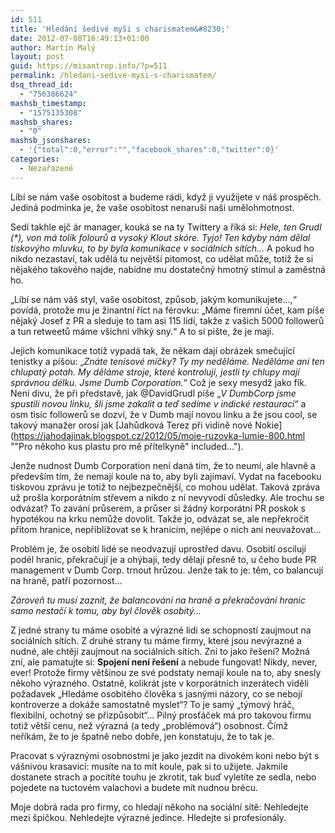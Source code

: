 ```yaml
---
id: 511
title: 'Hledání šedivé myši s charismatem&#8230;'
date: 2012-07-08T16:49:13+01:00
author: Martin Malý
layout: post
guid: https://misantrop.info/?p=511
permalink: /hledani-sedive-mysi-s-charismatem/
dsq_thread_id:
  - "756386624"
mashsb_timestamp:
  - "1575135308"
mashsb_shares:
  - "0"
mashsb_jsonshares:
  - '{"total":0,"error":"","facebook_shares":0,"twitter":0}'
categories:
  - Nezařazené
---
```

Líbí se nám vaše osobitost a budeme rádi, když ji využijete v náš prospěch. Jediná podmínka je, že vaše osobitost nenaruší naši umělohmotnost.

<!--more-->

Sedí takhle ejč ár manager, kouká se na ty Twittery a říká si: _Hele, ten Grudl (<a title="Kdokoli výrazný">*</a>), von má tolik folourů a vysoký Klout skóre. Tyjo! Ten kdyby nám dělal tiskovýho mluvku, to by byla komunikace v sociálních sítích&#8230;_ A pokud ho nikdo nezastaví, tak udělá tu největší pitomost, co udělat může, totiž že si nějakého takového najde, nabídne mu dostatečný hmotný stimul a zaměstná ho.

&#8222;Líbí se nám váš styl, vaše osobitost, způsob, jakým komunikujete&#8230;,&#8220; povídá, protože mu je žinantní říct na férovku: &#8222;Máme firemní účet, kam píše nějaký Josef z PR a sleduje to tam asi 115 lidí, takže z vašich 5000 followerů a tun retweetů máme všichni vlhký sny.&#8220; A to si pište, že je mají.

Jejich komunikace totiž vypadá tak, že někam dají obrázek smečující tenistky a píšou: &#8222;_Znáte tenisové míčky? Ty my neděláme. Neděláme ani ten chlupatý potah. My děláme stroje, které kontrolují, jestli ty chlupy mají správnou délku. Jsme Dumb Corporation._&#8220; Což je sexy mesydž jako fík. Není divu, že při představě, jak @DavidGrudl píše &#8222;_V DumbCorp jsme spustili novou linku, šli jsme zakalit a teď sedíme v indické restauraci_&#8220; a osm tisíc followerů se dozví, že v Dumb mají novou linku a že jsou cool, se takový manažer orosí jak [Jahůdková Terez při vidině nové Nokie](https://jahodajinak.blogspot.cz/2012/05/moje-ruzovka-lumie-800.html ""Pro někoho kus plastu pro mě přítelkyně" included...").

Jenže nudnost Dumb Corporation není daná tím, že to neumí, ale hlavně a především tím, že nemají koule na to, aby byli zajímaví. Vydat na facebooku tiskovou zprávu je totiž to nejbezpečnější, co mohou udělat. Taková zpráva už prošla korporátním střevem a nikdo z ní nevyvodí důsledky. Ale trochu se odvázat? To zavání průserem, a průser si žádný korporátní PR poskok s hypotékou na krku nemůže dovolit. Takže jo, odvázat se, ale nepřekročit přitom hranice, nepřibližovat se k hranicím, nejlépe o nich ani neuvažovat&#8230;

Problém je, že osobití lidé se neodvazují uprostřed davu. Osobití oscilují podél hranic, překračují je a ohýbají, tedy dělají přesně to, u čeho bude PR management v Dumb Corp. trnout hrůzou. Jenže tak to je: těm, co balancují na hraně, patří pozornost&#8230;

_Zároveň tu musí zaznít, že balancování na hraně a překračování hranic samo nestačí k tomu, aby byl člověk osobitý&#8230;_

Z jedné strany tu máme osobité a výrazné lidi se schopností zaujmout na sociálních sítích. Z druhé strany tu máme firmy, které jsou nevýrazné a nudné, ale chtějí zaujmout na sociálních sítích. Zní to jako řešení? Možná zní, ale pamatujte si: **Spojení není řešení** a nebude fungovat! Nikdy, never, ever! Protože firmy většinou ze své podstaty nemají koule na to, aby snesly někoho výrazného. Ostatně, kolikrát jste v korporátních inzerátech viděli požadavek &#8222;Hledáme osobitého člověka s jasnými názory, co se nebojí kontroverze a dokáže samostatně myslet&#8220;? To je samý &#8222;týmový hráč, flexibilní, ochotný se přizpůsobit&#8220;&#8230; Pilný prosťáček má pro takovou firmu totiž větší cenu, než výrazná (a tedy &#8222;problémová&#8220;) osobnost. Čímž neříkám, že to je špatně nebo dobře, jen konstatuju, že to tak je.

Pracovat s výraznými osobnostmi je jako jezdit na divokém koni nebo být s vášnivou krasavicí: musíte na to mít koule, pak si to užijete. Jakmile dostanete strach a pocítíte touhu je zkrotit, tak buď vyletíte ze sedla, nebo pojedete na tuctovém valachovi a budete mít nudnou brécu.

Moje dobrá rada pro firmy, co hledají někoho na sociální sítě: Nehledejte mezi špičkou. Nehledejte výrazné jedince. Hledejte si profesionály.